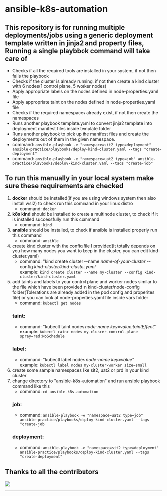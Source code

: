 # ansible-k8s-automation
## This repository is for running multiple deployments/jobs using a generic deployment template written in jinja2 and property files, Running a single playbbok command will take care of
- Checks if all the required tools are installed in your system, if not then fails the playbook
- Checks if the cluster is already running, if not then create a kind cluster with 6 nodes(1 control plane, 5 worker nodes)
- Apply appropriate labels on the nodes defined in node-properties.yaml file
- Apply appropriate taint on the nodes defined in node-properties.yaml file
- Checks if the required namespaces already exist, if not then create the namespaces
- Runs another playbook template.yaml to convert jinja2 template into deployment manifest files inside template folder
- Runs another playbook to pick up the manifest files and create the deployments out of them in the given namespace.
- command: `ansible-playbook -e "namespace=sit2 type=deployment" ansible-practice/playbooks/deploy-kind-cluster.yaml --tags "create-deployment"`
- command: `ansible-playbook -e "namespace=uat2 type=job" ansible-practice/playbooks/deploy-kind-cluster.yaml --tags "create-job"`

## To run this manually in your local system make sure these requirements are checked
1. **docker** should be installed(if you are using windows system then also install wsl2) to check run this command in your linux distro
   - command: `docker`
2. **k8s kind** should be installed to create a multinode cluster, to check if it is installed successfully run this command
   - command: `kind`
3. **ansible** should be installed, to check if ansible is installed properly run this command
   - command: `ansible`
4. create kind cluster with the config file I provided(It totally depends on you how many nodes you want to keep in the cluster, you can edit kind-cluster.yaml)
   - command: "kind create cluster --name _name-of-your-cluster_ --config _kind-cluster/kind-cluster.yaml_ <br />
     example: `kind create cluster --name my-cluster --config kind-cluster/kind-cluster.yaml`
5. add taints and labels to your control plane and worker nodes similar to the file which have been provided in kind-cluster/node-config folder(Tolerations are already added in the pod config and properites file) or you can look at node-properties.yaml file inside vars folder
   - command: `kubectl get nodes`
   ### taint:
   - command: "kubeclt taint nodes _node-name key=value:taintEffect_" <br />
     example: `kubectl taint nodes my-cluster-control-plane spray=red:NoSchedule`
   ### label:
   - command: "kubectl label nodes _node-name key=value_" <br />
     example: `kubectl label nodes my-cluster-worker size=small`
6. create some sample namespaces like sit2, uat2 or prd in your kind cluster
7. change directory to "ansible-k8s-automation" and run ansible playbook command like this <br />
   - command: `cd ansible-k8s-automation`
   ### job: 
   - command: `ansible-playbook -e "namespace=uat2 type=job" ansible-practice/playbooks/deploy-kind-cluster.yaml --tags "create-job` <br />
   ### deployment:
   - command: `ansible-playbook -e "namespace=sit2 type=deployment" ansible-practice/playbooks/deploy-kind-cluster.yaml --tags "create-deployment"`

<!-- ## 💪 Thanks to all Contributors
This project exists thanks to all the people who contribute — [contribute](CONTRIBUTING.md).
<div align="left">
<a href="https://github.com/Yash-Raj-srivastav/devops-roadmap/graphs/contributors">
  <img src="https://contrib.rocks/image?repo=Yash-Raj-srivastav/devops-roadmap" />
</a>
</div> -->
## Thanks to all the contributors
<a href = "https://github.com/Yash-Raj-srivastav/devops-roadmap/graphs/contributors">
  <img src = "https://contrib.rocks/image?repo=Yash-Raj-srivastav/devops-roadmap"/>
</a>
<hr>
